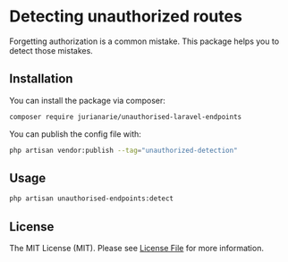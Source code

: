 # Detecting unauthorized routes

Forgetting authorization is a common mistake. This package helps you to detect those mistakes.

## Installation

You can install the package via composer:

```bash
composer require jurianarie/unauthorised-laravel-endpoints
```

You can publish the config file with:

```bash
php artisan vendor:publish --tag="unauthorized-detection"
```

## Usage

```bash
php artisan unauthorised-endpoints:detect
```

## License

The MIT License (MIT). Please see [License File](LICENSE) for more information.
